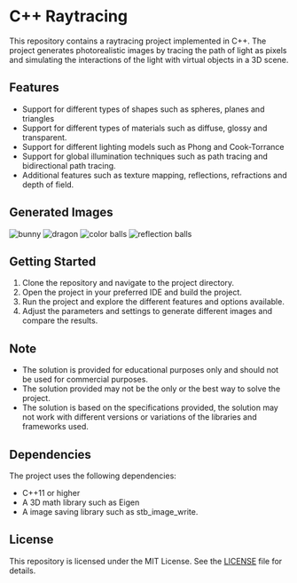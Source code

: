 # C++ Raytracing

This repository contains a raytracing project implemented in C++. The project generates photorealistic images by tracing the path of light as pixels and simulating the interactions of the light with virtual objects in a 3D scene.

## Features

- Support for different types of shapes such as spheres, planes and triangles
- Support for different types of materials such as diffuse, glossy and transparent.
- Support for different lighting models such as Phong and Cook-Torrance 
- Support for global illumination techniques such as path tracing and bidirectional path tracing.
- Additional features such as texture mapping, reflections, refractions and depth of field.

## Generated Images

![bunny](https://user-images.githubusercontent.com/123447782/214501989-8f36b066-b4d7-4353-a7d5-49895778bf41.png)
![dragon](https://user-images.githubusercontent.com/123447782/214502020-011abdbe-bf76-453d-8fe6-93e1bee9c8cf.png)
![color balls](https://user-images.githubusercontent.com/123447782/214501991-2a29cdd4-e6e8-49ce-9a5e-28bf8c6a2177.png)
![reflection balls](https://user-images.githubusercontent.com/123447782/214502024-cecb28b2-3c35-4fed-8da7-534b7e2a0121.png)

## Getting Started

1. Clone the repository and navigate to the project directory.
2. Open the project in your preferred IDE and build the project.
3. Run the project and explore the different features and options available.
4. Adjust the parameters and settings to generate different images and compare the results.

## Note

- The solution is provided for educational purposes only and should not be used for commercial purposes.
- The solution provided may not be the only or the best way to solve the project.
- The solution is based on the specifications provided, the solution may not work with different versions or variations of the libraries and frameworks used.

## Dependencies

The project uses the following dependencies:
- C++11 or higher
- A 3D math library such as Eigen
- A image saving library such as stb_image_write.

## License

This repository is licensed under the MIT License. See the [LICENSE](LICENSE) file for details.
